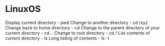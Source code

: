 # LinuxOS
Display current directory - pwd
Change to another directory - cd /xyz
Change back to home directory - cd
Change to the parent directory of your current directory - cd ..
Change to root directory - cd /
List contents of current directory - ls
Long listing of contents - ls -l
